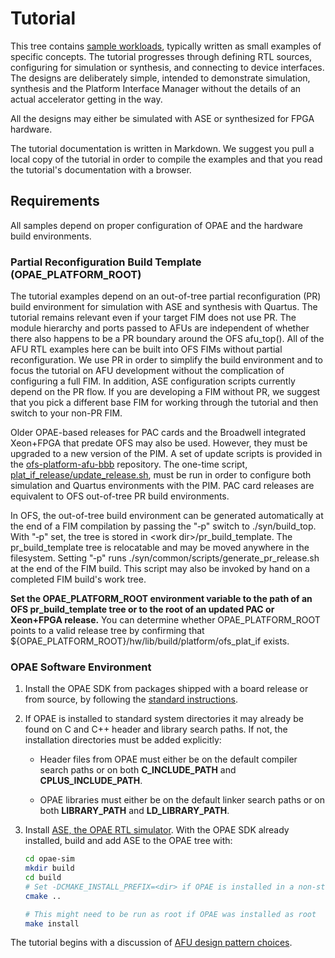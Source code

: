 # Tutorial

This tree contains [sample workloads](afu_types/), typically written as small examples of specific concepts. The tutorial progresses through defining RTL sources, configuring for simulation or synthesis, and connecting to device interfaces. The designs are deliberately simple, intended to demonstrate simulation, synthesis and the Platform Interface Manager without the details of an actual accelerator getting in the way.

All the designs may either be simulated with ASE or synthesized for FPGA hardware.

The tutorial documentation is written in Markdown. We suggest you pull a local copy of the tutorial in order to compile the examples and that you read the tutorial's documentation with a browser.

## Requirements

All samples depend on proper configuration of OPAE and the hardware build environments.

### Partial Reconfiguration Build Template \(__OPAE\_PLATFORM\_ROOT__\)

The tutorial examples depend on an out-of-tree partial reconfiguration \(PR\) build environment for simulation with ASE and synthesis with Quartus. The tutorial remains relevant even if your target FIM does not use PR. The module hierarchy and ports passed to AFUs are independent of whether there also happens to be a PR boundary around the OFS afu\_top\(\). All of the AFU RTL examples here can be built into OFS FIMs without partial reconfiguration. We use PR in order to simplify the build environment and to focus the tutorial on AFU development without the complication of configuring a full FIM. In addition, ASE configuration scripts currently depend on the PR flow. If you are developing a FIM without PR, we suggest that you pick a different base FIM for working through the tutorial and then switch to your non-PR FIM.

Older OPAE-based releases for PAC cards and the Broadwell integrated Xeon+FPGA that predate OFS may also be used. However, they must be upgraded to a new version of the PIM. A set of update scripts is provided in the [ofs-platform-afu-bbb](https://github.com/OPAE/ofs-platform-afu-bbb) repository. The one-time script, [plat\_if\_release/update\_release.sh](https://github.com/OPAE/ofs-platform-afu-bbb/blob/master/plat_if_release/update_release.sh), must be run in order to configure both simulation and Quartus environments with the PIM. PAC card releases are equivalent to OFS out-of-tree PR build environments.

In OFS, the out-of-tree build environment can be generated automatically at the end of a FIM compilation by passing the "&#8209;p" switch to ./syn/build_top. With "&#8209;p" set, the tree is stored in \<work dir\>/pr\_build\_template. The pr\_build\_template tree is relocatable and may be moved anywhere in the filesystem. Setting "&#8209;p" runs ./syn/common/scripts/generate\_pr\_release.sh at the end of the FIM build. This script may also be invoked by hand on a completed FIM build's work tree.

__Set the OPAE\_PLATFORM\_ROOT environment variable to the path of an OFS pr\_build\_template tree or to the root of an updated PAC or Xeon+FPGA release.__ You can determine whether OPAE\_PLATFORM\_ROOT points to a valid release tree by confirming that ${OPAE\_PLATFORM\_ROOT}/hw/lib/build/platform/ofs\_plat\_if exists.

### OPAE Software Environment

1. Install the OPAE SDK from packages shipped with a board release or from source, by following the [standard instructions](https://opae.github.io/).

2. If OPAE is installed to standard system directories it may already be found on C and C++ header and library search paths. If not, the installation directories must be added explicitly:

   - Header files from OPAE must either be on the default compiler search paths or on both __C\_INCLUDE\_PATH__ and __CPLUS\_INCLUDE\_PATH__.

   - OPAE libraries must either be on the default linker search paths or on both __LIBRARY\_PATH__ and __LD\_LIBRARY\_PATH__.

3. Install [ASE, the OPAE RTL simulator](https://github.com/OPAE/opae-sim). With the OPAE SDK already installed, build and add ASE to the OPAE tree with:

    ```sh
    cd opae-sim
    mkdir build
    cd build
    # Set -DCMAKE_INSTALL_PREFIX=<dir> if OPAE is installed in a non-standard location
    cmake ..

    # This might need to be run as root if OPAE was installed as root
    make install
    ```

The tutorial begins with a discussion of [AFU design pattern choices](afu_types).
